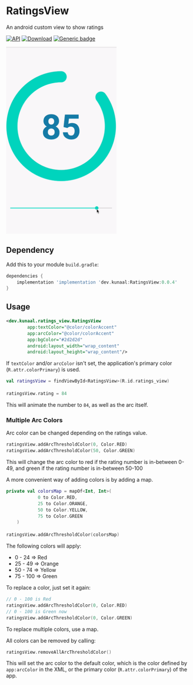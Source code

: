 # RatingsView
An android custom view to show ratings

[![API](https://img.shields.io/badge/API-16%2B-brightgreen.svg?style=flat)](https://android-arsenal.com/api?level=16)
[ ![Download](https://api.bintray.com/packages/kunaalkumar/ratings-view/dev.kunaal%3ARatingsView/images/download.svg?version=0.0.4)](https://bintray.com/kunaalkumar/ratings-view/dev.kunaal%3ARatingsView/0.0.4/link)
[![Generic badge](https://img.shields.io/badge/Documentation-important.svg)](https://ratings-view.kunaal.dev)

<img src="static/preview.gif" alt="sample" title="sample" width="300"/>

## Dependency
Add this to your module `build.gradle`:
```gradle
dependencies {
    implementation 'implementation 'dev.kunaal:RatingsView:0.0.4'
}
```

## Usage
```xml
<dev.kunaal.ratings_view.RatingsView
        app:textColor="@color/colorAccent"
        app:arcColor="@color/colorAccent"
        app:bgColor="#2d2d2d"
        android:layout_width="wrap_content"
        android:layout_height="wrap_content"/>
```
If `textColor` and/or `arcColor` isn't set, the application's primary color (`R.attr.colorPrimary`) is used.

```kotlin
val ratingsView = findViewById<RatingsView>(R.id.ratings_view)

ratingsView.rating = 84
```
This will animate the number to `84`, as well as the arc itself.

### Multiple Arc Colors
Arc color can be changed depending on the ratings value.
```kotlin
ratingsView.addArcThresholdColor(0, Color.RED)
ratingsView.addArcThresholdColor(50, Color.GREEN)
```
This will change the arc color to red if the rating number is in-between 0-49, and green if the rating number is in-between 50-100

A more convenient way of adding colors is by adding a map.
```kotlin
private val colorsMap = mapOf<Int, Int>(
            0 to Color.RED,
            25 to Color.ORANGE,
            50 to Color.YELLOW,
            75 to Color.GREEN
    )

ratingsView.addArcThresholdColor(colorsMap)
```
The following colors will apply:
- 0  - 24  => Red
- 25 - 49  => Orange
- 50 - 74  => Yellow
- 75 - 100 => Green

To replace a color, just set it again:
```kotlin
// 0 - 100 is Red
ratingsView.addArcThresholdColor(0, Color.RED)
// 0 - 100 is Green now
ratingsView.addArcThresholdColor(0, Color.GREEN)
```
To replace multiple colors, use a map.

All colors can be removed by calling:
```kotlin
ratingsView.removeAllArcThresholdColor()
```
This will set the arc color to the default color, which is the color defined by `app:arcColor` in the XML, or the primary color (`R.attr.colorPrimary`) of the app.
